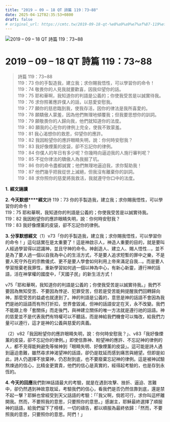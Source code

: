 ```yaml
---
title: "2019 – 09 – 18 QT 詩篇 119：73~88"
date: 2025-04-12T02:35:53+0800
draft: false
# original_url: https://cmtc.tw/2019-09-18-qt-%e8%a9%a9%e7%af%87-119%ef%bc%9a7388
---
```


![2019 – 09 – 18 QT 詩篇 119：73\~88](/images/qt.jpg   "2019 – 09 – 18 QT 詩篇 119：73\~88")

# 2019 – 09 – 18 QT 詩篇 119：73\~88

> 詩篇 119：73\~88  
> 119：73 你的手製造我，建立我；求你賜我悟性，可以學習你的命令！  
> 119：74 敬畏你的人見我就要歡喜，因我仰望你的話。  
> 119：75 耶和華啊，我知道你的判語是公義的；你使我受苦是以誠實待我。  
> 119：76 求你照著應許僕人的話，以慈愛安慰我。  
> 119：77 願你的慈悲臨到我，使我存活，因你的律法是我所喜愛的。  
> 119：78 願驕傲人蒙羞，因為他們無理地傾覆我；但我要思想你的訓詞。  
> 119：79 願敬畏你的人歸向我，他們就知道你的法度。  
> 119：80 願我的心在你的律例上完全，使我不致蒙羞。  
> 119：81 我心渴想你的救恩，仰望你的應許。  
> 119：82 我因盼望你的應許眼睛失明，說：你何時安慰我？  
> 119：83 我好像煙薰的皮袋，卻不忘記你的律例。  
> 119：84 你僕人的年日有多少呢？你幾時向逼迫我的人施行審判呢？  
> 119：85 不從你律法的驕傲人為我掘了坑。  
> 119：86 你的命令盡都誠實；他們無理地逼迫我，求你幫助我！  
> 119：87 他們幾乎把我從世上滅絕，但我沒有離棄你的訓詞。  
> 119：88 求你照你的慈愛將我救活，我就遵守你口中的法度。

**1.** **經文誦讀**

**2. 今天默想****經文**詩 119：73 你的手製造我，建立我；求你賜我悟性，可以學習你的命令！  
119：75 耶和華啊，我知道你的判語是公義的；你使我受苦是以誠實待我。  
119：82 我因盼望你的應許眼睛失明，說：你何時安慰我？  
119：83 我好像煙薰的皮袋，卻不忘記你的律例。

**3. 分享默想經文**（1）v73「你的手製造我，建立我；求你賜我悟性，可以學習你的命令！」這句話實在是太重要了！這是神啟示人，神造人重要的目的，就是要叫人經過學習得以認識神，並且守神的命令。神創造人、建立人、賜人悟性…，並不是為了要人過一個以自我為中心的生活方式，不是要人追求短暫的罪中之樂，不是要人死守外在的宗教儀式、更不是要人學會如何利用上帝來滿足自我…。而是要人學習捨棄老我罪性，重新學習如何過一個以神為中心，有新心新靈，遵行神的話語，活在神掌權的國度中，「天國子民」的新生活方式！

v75「耶和華啊，我知道你的判語是公義的；你使我受苦是以誠實待我。」我們不要因為無知受苦、不要因為悖逆、犯罪受苦，但若是受苦能夠提醒我們回轉歸向神，那麼受苦的益處也就達到了。神的判語是公義的，意思是神的話語不會因為我們是祂的話語而有所打折扣，世界會毀滅，但神的話語安定在天，永不改變。我們不能跟上帝「套關係」而走後門，與神建立關係的唯一方法就是遵行祂的話語。神的慈愛並不是代表我們有特權可以不聽話，而是神給我們機會可以悔改，給我們力量可以遵行，這才是神的公義與慈愛的真義。

（2）v82「我因盼望你的應許眼睛失明，說：你何時安慰我？」、v83「我好像煙薰的皮袋，卻不忘記你的律例。」即使信靠神、盼望神的應許、不忘記神的律例的人，都不見得能夠避免等候神到「眼睛失明、好像煙薰的皮袋」。這可能是詩人遇到逼迫患難，雖然尋求神渴望神的話語，卻仍是耽延而感到痛苦與絕望。但即是如此，詩人仍選擇不放棄神，仍忍耐到底，也不要廢棄忘記神的律例。這是被神試驗熬煉過的信心，比精金更寶貴，他們的信心是真實的，經得起考驗的，也是存到永恆的。

**4. 今天的回應**我們對神話語最大的考驗，就是在遇到攻擊、挫折、逼迫、苦難中，卻仍然遇到神故意耽延，考驗我們的信心，看我們是否仍然信靠到底，還是禁不起一擊？耶穌也曾經受到天父話語的考驗：「「我父啊，倘若可行，求你叫這杯離開我。然而，不要照我的意思，只要照你的意思。」感謝主，耶穌最終選擇了順服神的話語，給我們留下了榜樣，一切的禱告，都以順服為最終依歸：「然而，不要照我的意思，只要照你的意思。阿們！」